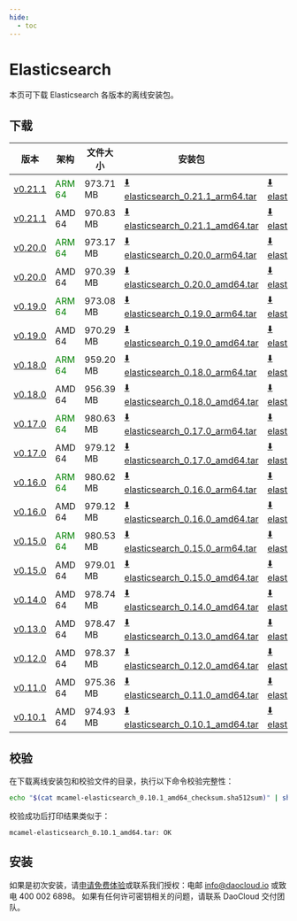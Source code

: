 ```yaml
---
hide:
  - toc
---
```


# Elasticsearch

本页可下载 Elasticsearch 各版本的离线安装包。

## 下载

| 版本 | 架构 | 文件大小 | 安装包 | 校验文件 | 更新日期 |
| --- | --- | -------- | ----- | ------ | ------- |
| [v0.21.1](../../../middleware/elasticsearch/release-notes.md) | <font color=green>ARM 64</font> | 973.71 MB | [:arrow_down: elasticsearch_0.21.1_arm64.tar](https://qiniu-download-public.daocloud.io/DaoCloud_Enterprise/mcamel-elasticsearch_0.21.1_arm64.tar) | [:arrow_down: elasticsearch_0.21.1_arm64_checksum.sha512sum](https://qiniu-download-public.daocloud.io/DaoCloud_Enterprise/mcamel-elasticsearch_0.21.1_arm64_checksum.sha512sum) | 2024-10-08 |
| [v0.21.1](../../../middleware/elasticsearch/release-notes.md) | AMD 64 | 970.83 MB | [:arrow_down: elasticsearch_0.21.1_amd64.tar](https://qiniu-download-public.daocloud.io/DaoCloud_Enterprise/mcamel-elasticsearch_0.21.1_amd64.tar) | [:arrow_down: elasticsearch_0.21.1_amd64_checksum.sha512sum](https://qiniu-download-public.daocloud.io/DaoCloud_Enterprise/mcamel-elasticsearch_0.21.1_amd64_checksum.sha512sum) | 2024-10-08 |
| [v0.20.0](../../../middleware/elasticsearch/release-notes.md) | <font color=green>ARM 64</font> | 973.17 MB | [:arrow_down: elasticsearch_0.20.0_arm64.tar](https://qiniu-download-public.daocloud.io/DaoCloud_Enterprise/mcamel-elasticsearch_0.20.0_arm64.tar) | [:arrow_down: elasticsearch_0.20.0_arm64_checksum.sha512sum](https://qiniu-download-public.daocloud.io/DaoCloud_Enterprise/mcamel-elasticsearch_0.20.0_arm64_checksum.sha512sum) | 2024-09-06 |
| [v0.20.0](../../../middleware/elasticsearch/release-notes.md) | AMD 64 | 970.39 MB | [:arrow_down: elasticsearch_0.20.0_amd64.tar](https://qiniu-download-public.daocloud.io/DaoCloud_Enterprise/mcamel-elasticsearch_0.20.0_amd64.tar) | [:arrow_down: elasticsearch_0.20.0_amd64_checksum.sha512sum](https://qiniu-download-public.daocloud.io/DaoCloud_Enterprise/mcamel-elasticsearch_0.20.0_amd64_checksum.sha512sum) | 2024-09-06 |
| [v0.19.0](../../../middleware/elasticsearch/release-notes.md) | <font color=green>ARM 64</font> | 973.08 MB | [:arrow_down: elasticsearch_0.19.0_arm64.tar](https://qiniu-download-public.daocloud.io/DaoCloud_Enterprise/mcamel-elasticsearch_0.19.0_arm64.tar) | [:arrow_down: elasticsearch_0.19.0_arm64_checksum.sha512sum](https://qiniu-download-public.daocloud.io/DaoCloud_Enterprise/mcamel-elasticsearch_0.19.0_arm64_checksum.sha512sum) | 2024-08-08 |
| [v0.19.0](../../../middleware/elasticsearch/release-notes.md) | AMD 64 | 970.29 MB | [:arrow_down: elasticsearch_0.19.0_amd64.tar](https://qiniu-download-public.daocloud.io/DaoCloud_Enterprise/mcamel-elasticsearch_0.19.0_amd64.tar) | [:arrow_down: elasticsearch_0.19.0_amd64_checksum.sha512sum](https://qiniu-download-public.daocloud.io/DaoCloud_Enterprise/mcamel-elasticsearch_0.19.0_amd64_checksum.sha512sum) | 2024-08-08 |
| [v0.18.0](../../../middleware/elasticsearch/release-notes.md) | <font color=green>ARM 64</font> | 959.20 MB | [:arrow_down: elasticsearch_0.18.0_arm64.tar](https://qiniu-download-public.daocloud.io/DaoCloud_Enterprise/mcamel-elasticsearch_0.18.0_arm64.tar) | [:arrow_down: elasticsearch_0.18.0_arm64_checksum.sha512sum](https://qiniu-download-public.daocloud.io/DaoCloud_Enterprise/mcamel-elasticsearch_0.18.0_arm64_checksum.sha512sum) | 2024-07-04 |
| [v0.18.0](../../../middleware/elasticsearch/release-notes.md) | AMD 64 | 956.39 MB | [:arrow_down: elasticsearch_0.18.0_amd64.tar](https://qiniu-download-public.daocloud.io/DaoCloud_Enterprise/mcamel-elasticsearch_0.18.0_amd64.tar) | [:arrow_down: elasticsearch_0.18.0_amd64_checksum.sha512sum](https://qiniu-download-public.daocloud.io/DaoCloud_Enterprise/mcamel-elasticsearch_0.18.0_amd64_checksum.sha512sum) | 2024-07-04 |
| [v0.17.0](../../../middleware/elasticsearch/release-notes.md) | <font color=green>ARM 64</font> | 980.63 MB | [:arrow_down: elasticsearch_0.17.0_arm64.tar](https://qiniu-download-public.daocloud.io/DaoCloud_Enterprise/mcamel-elasticsearch_0.17.0_arm64.tar) | [:arrow_down: elasticsearch_0.17.0_arm64_checksum.sha512sum](https://qiniu-download-public.daocloud.io/DaoCloud_Enterprise/mcamel-elasticsearch_0.17.0_arm64_checksum.sha512sum) | 2024-06-05 |
| [v0.17.0](../../../middleware/elasticsearch/release-notes.md) | AMD 64 | 979.12 MB | [:arrow_down: elasticsearch_0.17.0_amd64.tar](https://qiniu-download-public.daocloud.io/DaoCloud_Enterprise/mcamel-elasticsearch_0.17.0_amd64.tar) | [:arrow_down: elasticsearch_0.17.0_amd64_checksum.sha512sum](https://qiniu-download-public.daocloud.io/DaoCloud_Enterprise/mcamel-elasticsearch_0.17.0_amd64_checksum.sha512sum) | 2024-06-05 |
| [v0.16.0](../../../middleware/elasticsearch/release-notes.md) | <font color=green>ARM 64</font> | 980.62 MB | [:arrow_down: elasticsearch_0.16.0_arm64.tar](https://qiniu-download-public.daocloud.io/DaoCloud_Enterprise/mcamel-elasticsearch_0.16.0_arm64.tar) | [:arrow_down: elasticsearch_0.16.0_arm64_checksum.sha512sum](https://qiniu-download-public.daocloud.io/DaoCloud_Enterprise/mcamel-elasticsearch_0.16.0_arm64_checksum.sha512sum) | 2024-05-08 |
| [v0.16.0](../../../middleware/elasticsearch/release-notes.md) | AMD 64 | 979.12 MB | [:arrow_down: elasticsearch_0.16.0_amd64.tar](https://qiniu-download-public.daocloud.io/DaoCloud_Enterprise/mcamel-elasticsearch_0.16.0_amd64.tar) | [:arrow_down: elasticsearch_0.16.0_amd64_checksum.sha512sum](https://qiniu-download-public.daocloud.io/DaoCloud_Enterprise/mcamel-elasticsearch_0.16.0_amd64_checksum.sha512sum) | 2024-05-08 |
| [v0.15.0](../../../middleware/elasticsearch/release-notes.md) | <font color="green">ARM 64</font> | 980.53 MB | [:arrow_down: elasticsearch_0.15.0_arm64.tar](https://qiniu-download-public.daocloud.io/DaoCloud_Enterprise/mcamel-elasticsearch_0.15.0_arm64.tar) | [:arrow_down: elasticsearch_0.15.0_arm64_checksum.sha512sum](https://qiniu-download-public.daocloud.io/DaoCloud_Enterprise/mcamel-elasticsearch_0.15.0_arm64_checksum.sha512sum) | 2024-04-03 |
| [v0.15.0](../../../middleware/elasticsearch/release-notes.md) | AMD 64 | 979.01 MB | [:arrow_down: elasticsearch_0.15.0_amd64.tar](https://qiniu-download-public.daocloud.io/DaoCloud_Enterprise/mcamel-elasticsearch_0.15.0_amd64.tar) | [:arrow_down: elasticsearch_0.15.0_amd64_checksum.sha512sum](https://qiniu-download-public.daocloud.io/DaoCloud_Enterprise/mcamel-elasticsearch_0.15.0_amd64_checksum.sha512sum) | 2024-04-03 |
| [v0.14.0](../../../middleware/elasticsearch/release-notes.md) | AMD 64 | 978.74 MB | [:arrow_down: elasticsearch_0.14.0_amd64.tar](https://qiniu-download-public.daocloud.io/DaoCloud_Enterprise/mcamel-elasticsearch_0.14.0_amd64.tar) | [:arrow_down: elasticsearch_0.14.0_amd64_checksum.sha512sum](https://qiniu-download-public.daocloud.io/DaoCloud_Enterprise/mcamel-elasticsearch_0.14.0_amd64_checksum.sha512sum) | 2024-02-01 |
| [v0.13.0](../../../middleware/elasticsearch/release-notes.md) | AMD 64 | 978.47 MB | [:arrow_down: elasticsearch_0.13.0_amd64.tar](https://qiniu-download-public.daocloud.io/DaoCloud_Enterprise/mcamel-elasticsearch_0.13.0_amd64.tar) | [:arrow_down: elasticsearch_0.13.0_amd64_checksum.sha512sum](https://qiniu-download-public.daocloud.io/DaoCloud_Enterprise/mcamel-elasticsearch_0.13.0_amd64_checksum.sha512sum) | 2024-01-04 |
| [v0.12.0](../../../middleware/elasticsearch/release-notes.md) | AMD 64 | 978.37 MB | [:arrow_down: elasticsearch_0.12.0_amd64.tar](https://qiniu-download-public.daocloud.io/DaoCloud_Enterprise/mcamel-elasticsearch_0.12.0_amd64.tar) | [:arrow_down: elasticsearch_0.12.0_amd64_checksum.sha512sum](https://qiniu-download-public.daocloud.io/DaoCloud_Enterprise/mcamel-elasticsearch_0.12.0_amd64_checksum.sha512sum) | 2023-12-10 |
| [v0.11.0](../../../middleware/elasticsearch/release-notes.md) | AMD 64 | 975.36 MB | [:arrow_down: elasticsearch_0.11.0_amd64.tar](https://qiniu-download-public.daocloud.io/DaoCloud_Enterprise/mcamel-elasticsearch_0.11.0_amd64.tar) | [:arrow_down: elasticsearch_0.11.0_amd64_checksum.sha512sum](https://qiniu-download-public.daocloud.io/DaoCloud_Enterprise/mcamel-elasticsearch_0.11.0_amd64_checksum.sha512sum) | 2023-11-02 |
| [v0.10.1](../../../middleware/elasticsearch/release-notes.md) | AMD 64 | 974.93 MB | [:arrow_down: elasticsearch_0.10.1_amd64.tar](https://qiniu-download-public.daocloud.io/DaoCloud_Enterprise/mcamel-elasticsearch_0.10.1_amd64.tar) | [:arrow_down: elasticsearch_0.10.1_amd64_checksum.sha512sum](https://qiniu-download-public.daocloud.io/DaoCloud_Enterprise/mcamel-elasticsearch_0.10.1_amd64_checksum.sha512sum) | 2023-10-20 |

## 校验

在下载离线安装包和校验文件的目录，执行以下命令校验完整性：

```sh
echo "$(cat mcamel-elasticsearch_0.10.1_amd64_checksum.sha512sum)" | sha512sum -c
```

校验成功后打印结果类似于：

```none
mcamel-elasticsearch_0.10.1_amd64.tar: OK
```

## 安装

如果是初次安装，请[申请免费体验](../../../dce/license0.md)或联系我们授权：电邮 info@daocloud.io 或致电 400 002 6898。
如果有任何许可密钥相关的问题，请联系 DaoCloud 交付团队。